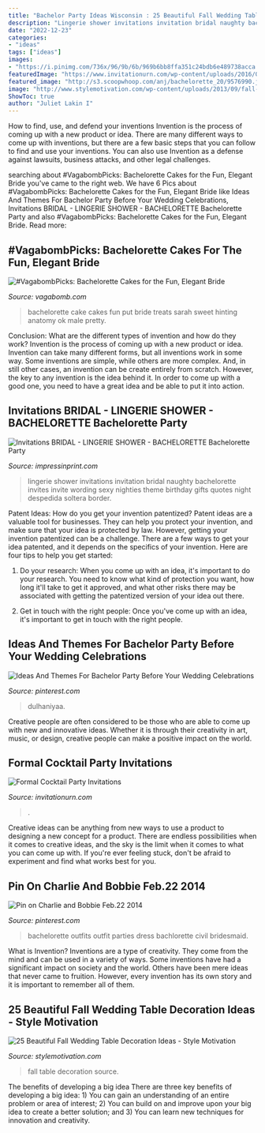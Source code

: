 ```yaml
---
title: "Bachelor Party Ideas Wisconsin : 25 Beautiful Fall Wedding Table Decoration Ideas"
description: "Lingerie shower invitations invitation bridal naughty bachelorette invites invite wording sexy nighties theme birthday gifts quotes night despedida soltera border"
date: "2022-12-23"
categories:
- "ideas"
tags: ["ideas"]
images:
- "https://i.pinimg.com/736x/96/9b/6b/969b6bb8ffa351c24bdb6e489738acca.jpg"
featuredImage: "https://www.invitationurn.com/wp-content/uploads/2016/06/formal_cocktail_party_invitations_wording.jpg"
featured_image: "http://s3.scoopwhoop.com/anj/bachelorette_20/9576990.jpg"
image: "http://www.stylemotivation.com/wp-content/uploads/2013/09/fall-wedding-13.jpg"
ShowToc: true
author: "Juliet Lakin I"
---
```



How to find, use, and defend your inventions
Invention is the process of coming up with a new product or idea. There are many different ways to come up with inventions, but there are a few basic steps that you can follow to find and use your inventions. You can also use Invention as a defense against lawsuits, business attacks, and other legal challenges.

	

		
searching about #VagabombPicks: Bachelorette Cakes for the Fun, Elegant Bride you've came to the right web. We have 6 Pics about #VagabombPicks: Bachelorette Cakes for the Fun, Elegant Bride like Ideas And Themes For Bachelor Party Before Your Wedding Celebrations, Invitations BRIDAL - LINGERIE SHOWER - BACHELORETTE Bachelorette Party and also #VagabombPicks: Bachelorette Cakes for the Fun, Elegant Bride. Read more:
		
    
## #VagabombPicks: Bachelorette Cakes For The Fun, Elegant Bride

<img loading=lazy src="http://s3.scoopwhoop.com/anj/bachelorette_20/9576990.jpg" onerror="this.onerror=null;this.src='https://tse1.mm.bing.net/th?id=OIP.zYKuk6eOuzhcSHFp6YXXiAHaFj&amp;pid=15.1';" alt="#VagabombPicks: Bachelorette Cakes for the Fun, Elegant Bride">

_Source: vagabomb.com_

>bachelorette cake cakes fun put bride treats sarah sweet hinting anatomy ok male pretty. 

	

Conclusion: What are the different types of invention and how do they work?
Invention is the process of coming up with a new product or idea. Invention can take many different forms, but all inventions work in some way. Some inventions are simple, while others are more complex. And, in still other cases, an invention can be create entirely from scratch. However, the key to any invention is the idea behind it. In order to come up with a good one, you need to have a great idea and be able to put it into action.

    
## Invitations BRIDAL - LINGERIE SHOWER - BACHELORETTE Bachelorette Party

<img loading=lazy src="https://www.impressinprint.com/images/products/32711_ISN874NaughtyNighties.jpg" onerror="this.onerror=null;this.src='https://tse3.mm.bing.net/th?id=OIP.ZXJihVfAtDPY2At1AlpCpAAAAA&amp;pid=15.1';" alt="Invitations BRIDAL - LINGERIE SHOWER - BACHELORETTE Bachelorette Party">

_Source: impressinprint.com_

>lingerie shower invitations invitation bridal naughty bachelorette invites invite wording sexy nighties theme birthday gifts quotes night despedida soltera border. 

	

Patent Ideas: How do you get your invention patentized?
Patent ideas are a valuable tool for businesses. They can help you protect your invention, and make sure that your idea is protected by law. However, getting your invention patentized can be a challenge. There are a few ways to get your idea patented, and it depends on the specifics of your invention. Here are four tips to help you get started: 
1. Do your research: When you come up with an idea, it's important to do your research. You need to know what kind of protection you want, how long it'll take to get it approved, and what other risks there may be associated with getting the patentized version of your idea out there. 

2. Get in touch with the right people: Once you've come up with an idea, it's important to get in touch with the right people.

    
## Ideas And Themes For Bachelor Party Before Your Wedding Celebrations

<img loading=lazy src="https://i.pinimg.com/736x/96/9b/6b/969b6bb8ffa351c24bdb6e489738acca.jpg" onerror="this.onerror=null;this.src='https://tse4.mm.bing.net/th?id=OIP.duPSUSzpfcQ-Su1Eca5qJgAAAA&amp;pid=15.1';" alt="Ideas And Themes For Bachelor Party Before Your Wedding Celebrations">

_Source: pinterest.com_

>dulhaniyaa. 

	

Creative people are often considered to be those who are able to come up with new and innovative ideas. Whether it is through their creativity in art, music, or design, creative people can make a positive impact on the world.

    
## Formal Cocktail Party Invitations

<img loading=lazy src="https://www.invitationurn.com/wp-content/uploads/2016/06/formal_cocktail_party_invitations_wording.jpg" onerror="this.onerror=null;this.src='https://tse1.mm.bing.net/th?id=OIP.MDTRds9qTRK61dLvJ-wVwAAAAA&amp;pid=15.1';" alt="Formal Cocktail Party Invitations">

_Source: invitationurn.com_

>. 

	

Creative ideas can be anything from new ways to use a product to designing a new concept for a product. There are endless possibilities when it comes to creative ideas, and the sky is the limit when it comes to what you can come up with. If you're ever feeling stuck, don't be afraid to experiment and find what works best for you.

    
## Pin On Charlie And Bobbie Feb.22 2014

<img loading=lazy src="https://i.pinimg.com/736x/2c/f4/81/2cf481802eab5e1f936d4582d158eb76--bachelorette-outfits-bachlorette-party.jpg" onerror="this.onerror=null;this.src='https://tse1.mm.bing.net/th?id=OIP.aabVOsqULMaOF8VRc8yASgHaJ4&amp;pid=15.1';" alt="Pin on Charlie and Bobbie Feb.22 2014">

_Source: pinterest.com_

>bachelorette outfits outfit parties dress bachlorette civil bridesmaid. 

	

What is Invention?
Inventions are a type of creativity. They come from the mind and can be used in a variety of ways. Some inventions have had a significant impact on society and the world. Others have been mere ideas that never came to fruition. However, every invention has its own story and it is important to remember all of them.

    
## 25 Beautiful Fall Wedding Table Decoration Ideas - Style Motivation

<img loading=lazy src="http://www.stylemotivation.com/wp-content/uploads/2013/09/fall-wedding-13.jpg" onerror="this.onerror=null;this.src='https://tse4.mm.bing.net/th?id=OIP.n04PbDMzCkDJpC4-LBdjbwHaKt&amp;pid=15.1';" alt="25 Beautiful Fall Wedding Table Decoration Ideas - Style Motivation">

_Source: stylemotivation.com_

>fall table decoration source. 

	

The benefits of developing a big idea
There are three key benefits of developing a big idea: 1) You can gain an understanding of an entire problem or area of interest; 2) You can build on and improve upon your big idea to create a better solution; and 3) You can learn new techniques for innovation and creativity.

